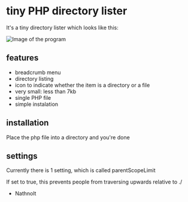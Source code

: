 # tiny PHP directory lister

It's a tiny directory lister which looks like this:

![Image of the program](http://i.imgur.com/YAjpKwd.png)

## features
- breadcrumb menu
- directory listing
- icon to indicate whether the item is a directory or a file
- very small: less than 7kb
- single PHP file
- simple instalation

## installation

Place the php file into a directory and you're done

## settings

Currently there is 1 setting, which is called parentScopeLimit

If set to true, this prevents people from traversing upwards relative to ./

- Nathnolt
